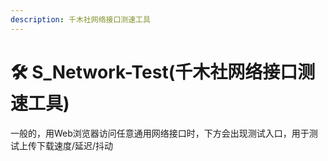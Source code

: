```yaml
---
description: 千木社网络接口测速工具
---
```


# 🛠 S\_Network-Test(千木社网络接口测速工具)

一般的，用Web浏览器访问任意通用网络接口时，下方会出现测试入口，用于测试上传下载速度/延迟/抖动
